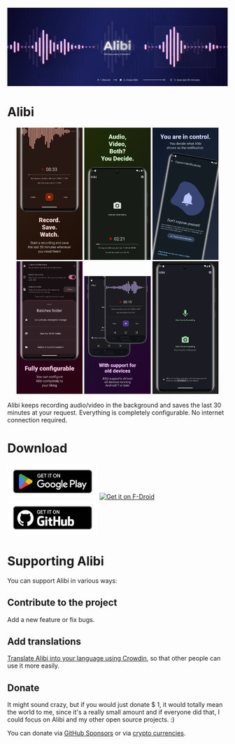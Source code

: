 ![Alibi, Witness every moment](readme_content/banner.webp)

# Alibi

<p float="left" align="center">
    <img src="fastlane/metadata/android/en-US/images/phoneScreenshots/01.webp" width="30%" />
    <img src="fastlane/metadata/android/en-US/images/phoneScreenshots/02.webp" width="30%" />
    <img src="fastlane/metadata/android/en-US/images/phoneScreenshots/03.webp" width="30%" />
    <img src="fastlane/metadata/android/en-US/images/phoneScreenshots/04.webp" width="30%" />
    <img src="fastlane/metadata/android/en-US/images/phoneScreenshots/05.webp" width="30%" />
    <img src="fastlane/metadata/android/en-US/images/phoneScreenshots/06.webp" width="30%" />
</p>

Alibi keeps recording audio/video in the background and saves the last 30 minutes at your request.
Everything is completely configurable. No internet connection required.

# Download

[<img src="readme_content/google-play-badge.png" alt="Get it on Google Play" height="80">](https://play.google.com/store/apps/details?id=app.myzel394.alibi)
[<img src="https://fdroid.gitlab.io/artwork/badge/get-it-on.png" alt="Get it on F-Droid" height="80">](https://f-droid.org/packages/app.myzel394.alibi)
[<img src="readme_content/github-badge.webp" alt="Get it on GitHub" height="80">](https://github.com/Myzel394/Alibi/releases)

# Supporting Alibi

You can support Alibi in various ways:

## Contribute to the project

Add a new feature or fix bugs.

## Add translations

[Translate Alibi into your language using Crowdin](https://crowdin.com/project/alibi), so that other
people can use it more easily.

## Donate

It might sound crazy, but if you would just donate $ 1, it would totally mean the world to me, since
it's a really small amount and if everyone did that, I could focus on Alibi and my other open
source projects. :)

You can donate via [GitHub Sponsors](https://github.com/sponsors/Myzel394) or via [crypto currencies](https://github.com/Myzel394/contact-me?tab=readme-ov-file#donations).
